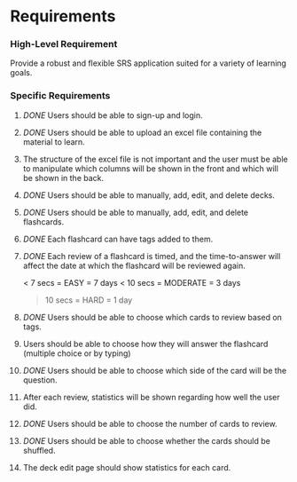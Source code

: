 # Requirements

### High-Level Requirement

Provide a robust and flexible SRS application suited for a variety of learning goals.

### Specific Requirements

1. *DONE* Users should be able to sign-up and login.

2. *DONE* Users should be able to upload an excel file containing the material to learn.

3. The structure of the excel file is not important and the user must be able to manipulate which
columns will be shown in the front and which will be shown in the back.

4. *DONE* Users should be able to manually, add, edit, and delete decks.

5. *DONE* Users should be able to manually, add, edit, and delete flashcards.

6. *DONE* Each flashcard can have tags added to them.

7. *DONE* Each review of a flashcard is timed, and the time-to-answer will affect the date at which the
flashcard will be reviewed again.

    < 7 secs = EASY =  7 days
    < 10 secs = MODERATE = 3 days
    > 10 secs = HARD = 1 day

8. *DONE* Users should be able to choose which cards to review based on tags.

9. Users should be able to choose how they will answer the flashcard (multiple choice or by typing)

10. *DONE* Users should be able to choose which side of the card will be the question.

11. After each review, statistics will be shown regarding how well the user did.

12. *DONE* Users should be able to choose the number of cards to review.

13. *DONE* Users should be able to choose whether the cards should be shuffled.

14. The deck edit page should show statistics for each card.
